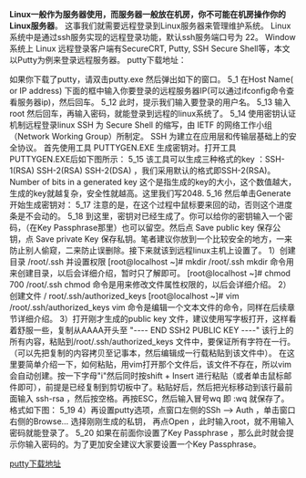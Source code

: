 **Linux一般作为服务器使用，而服务器一般放在机房，你不可能在机房操作你的Linux服务器**。这事我们就需要远程登录到Linux服务器来管理维护系统。
Linux系统中是通过ssh服务实现的远程登录功能，默认ssh服务端口号为 22。 
Window系统上 Linux 远程登录客户端有SecureCRT, Putty, SSH Secure Shell等，本文以Putty为例来登录远程服务器。
putty下载地址：


如果你下载了putty，请双击putty.exe 然后弹出如下的窗口。
5_1
在Host Name( or IP address) 下面的框中输入你要登录的远程服务器IP(可以通过ifconfig命令查看服务器ip)，然后回车。
5_12
此时，提示我们输入要登录的用户名。
5_13
输入root 然后回车，再输入密码，就能登录到远程的linux系统了。
5_14
使用密钥认证机制远程登录linux
SSH 为 Secure Shell 的缩写，由 IETF 的网络工作小组（Network Working Group）所制定。
SSH 为建立在应用层和传输层基础上的安全协议。
首先使用工具 PUTTYGEN.EXE 生成密钥对。打开工具PUTTYGEN.EXE后如下图所示：
5_15
该工具可以生成三种格式的key ：SSH-1(RSA) SSH-2(RSA) SSH-2(DSA) ，我们采用默认的格式即SSH-2(RSA)。Number of bits in a generated key 这个是指生成的key的大小，这个数值越大，生成的key就越复杂，安全性就越高。这里我们写2048.
5_16
然后单击Generate 开始生成密钥对：
5_17
注意的是，在这个过程中鼠标要来回的动，否则这个进度条是不会动的。
5_18
到这里，密钥对已经生成了。你可以给你的密钥输入一个密码，（在Key Passphrase那里）也可以留空。然后点 Save public key 保存公钥，点 Save private Key 保存私钥。笔者建议你放到一个比较安全的地方，一来防止别人偷窥，二来防止误删除。接下来就该到远程linux主机上设置了。
1）创建目录 /root/.ssh 并设置权限
[root@localhost ~]# mkdir /root/.ssh mkdir 命令用来创建目录，以后会详细介绍，暂时只了解即可。
[root@localhost ~]# chmod 700 /root/.ssh chmod 命令是用来修改文件属性权限的，以后会详细介绍。
2）创建文件 / root/.ssh/authorized_keys
[root@localhost ~]# vim /root/.ssh/authorized_keys vim 命令是编辑一个文本文件的命令，同样在后续章节详细介绍。
3）打开刚才生成的public key 文件，建议使用写字板打开，这样看着舒服一些，复制从AAAA开头至 "---- END SSH2 PUBLIC KEY ----" 该行上的所有内容，粘贴到/root/.ssh/authorized_keys 文件中，要保证所有字符在一行。（可以先把复制的内容拷贝至记事本，然后编辑成一行载粘贴到该文件中）。
在这里要简单介绍一下，如何粘贴，用vim打开那个文件后，该文件不存在，所以vim会自动创建。按一下字母"i"然后同时按shift + Insert 进行粘贴（或者单击鼠标邮件即可），前提是已经复制到剪切板中了。粘贴好后，然后把光标移动到该行最前面输入 ssh-rsa ，然后按空格。再按ESC，然后输入冒号wq 即 :wq 就保存了。格式如下图：
5_19
4）再设置putty选项，点窗口左侧的SSh –> Auth ，单击窗口右侧的Browse… 选择刚刚生成的私钥， 再点Open ，此时输入root，就不用输入密码就能登录了。
5_20
如果在前面你设置了Key Passphrase ，那么此时就会提示你输入密码的。为了更加安全建议大家要设置一个Key Passphrase。

[putty下载地址](http://www.putty.org/)